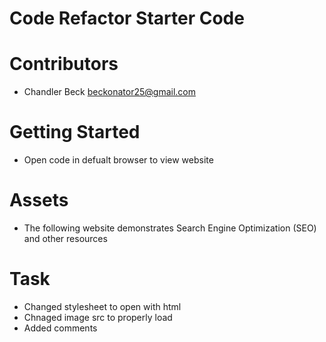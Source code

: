 # Code Refactor Starter Code

# Contributors 

* Chandler Beck <beckonator25@gmail.com>

# Getting Started

* Open code in defualt browser to view website

# Assets

* The following website demonstrates Search Engine Optimization (SEO) and other resources

# Task

* Changed stylesheet to open with html
* Chnaged image src to properly load
* Added comments

